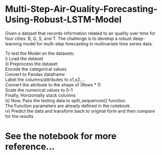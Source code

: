 # Multi-Step-Air-Quality-Forecasting-Using-Robust-LSTM-Model
Given a dataset that records information related to air quality over time for four cities: B, G, S, and T. The challenge is to develop a robust deep-learning model for multi-step forecasting in multivariate time series data.

To test the Model on the datasets: <br>
i)   Load the dataset <br>
ii)  Preprocess the dataset: <br>
		Encode the categorical values <br>
		Convert to Pandas dataframe <br>
		Label the columns/attributes to x1,x2,... <br>
		Convert the attribute to the shape of (Rows * 1) <br>
		Scale the numerical values to 0-1 <br>
		Finally, Horizontally stack columns <br>
iii) Now, Pass the testing data to split_sequences() function. <br>
     The Function parameters are already defined in the notebook. <br>
iv)  Predict the data and transform back to original form and then compare for the results <br>

# See the notebook for more reference...
